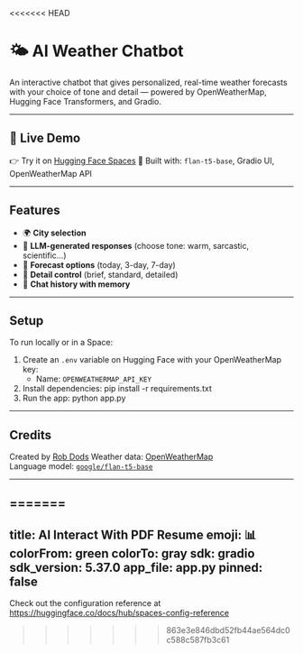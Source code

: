 <<<<<<< HEAD
# 🌤️ AI Weather Chatbot

An interactive chatbot that gives personalized, real-time weather forecasts with your choice of tone and detail — powered by OpenWeatherMap, Hugging Face Transformers, and Gradio.

---

## 🚀 Live Demo

👉 Try it on [Hugging Face Spaces](https://huggingface.co/spaces/romado33/AI_API_Weather_Bot)
🎯 Built with: `flan-t5-base`, Gradio UI, OpenWeatherMap API

---

## Features

- 🌍 **City selection**
- 🤖 **LLM-generated responses** (choose tone: warm, sarcastic, scientific…)
- 📅 **Forecast options** (today, 3-day, 7-day)
- 📏 **Detail control** (brief, standard, detailed)
- 💬 **Chat history with memory**

---

## Setup

To run locally or in a Space:

1. Create an `.env` variable on Hugging Face with your OpenWeatherMap key:
   - Name: `OPENWEATHERMAP_API_KEY`
2. Install dependencies:
pip install -r requirements.txt
3. Run the app:
python app.py

---

## Credits

Created by [Rob Dods](https://www.linkedin.com/in/rob-dods/)
Weather data: [OpenWeatherMap](https://openweathermap.org/)  
Language model: [`google/flan-t5-base`](https://huggingface.co/google/flan-t5-base)

---

=======
---
title: AI Interact With PDF Resume
emoji: 📊
colorFrom: green
colorTo: gray
sdk: gradio
sdk_version: 5.37.0
app_file: app.py
pinned: false
---

Check out the configuration reference at https://huggingface.co/docs/hub/spaces-config-reference
>>>>>>> 863e3e846dbd52fb44ae564dc0c588c587fb3c61
